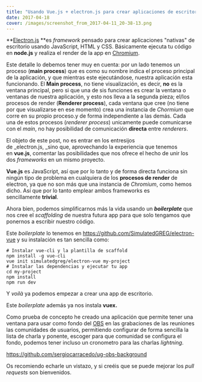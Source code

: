```yaml
---
title: "Usando Vue.js + electron.js para crear aplicaciones de escritorio"
date: 2017-04-18
cover: /images/screenshot_from_2017-04-11_20-38-13.png
---
```

**[Electron.js](https://electron.atom.io/) **es _framework_ pensado para crear aplicaciones "nativas" de escritorio usando JavaScript, HTML y CSS. Básicamente ejecuta tu código en **node.js** y realiza el render de la app en [Chromium](https://www.chromium.org/).

Este detalle lo debemos tener muy en cuenta: por un lado tenemos un proceso (**main process**) que es como su nombre indica el proceso principal de la aplicación, y que mientras este ejecutándose, nuestra aplicación esta funcionando. El **Main process**, no tiene visualización, es decir, **no** es la ventana principal, pero si que una de sis funciones es crear la ventana o ventanas de nuestra aplicación, y esto nos lleva a la segunda pieza; el/los procesos de render (**Renderer process**), cada ventana que cree (no tiene por que visualizarse en ese momento) crea una instancia de _Chormium_ que corre en su propio proceso.y de forma independiente a las demás. Cada una de estos procesos (_renderer process_) unicamente puede comunicarse con el _main_, no hay posibilidad de comunicación **directa** entre _renderers_.

El objeto de este post, no es entrar en los entresijos de _electron.js, _sino que, aprovechando la experiencia que tenemos en **vue.js**, comentar las posibilidades que nos ofrece el hecho de unir los dos _frameworks_ en un mismo proyecto.

**Vue.js** es JavaScript, así que por lo tanto y de forma directa funciona sin ningún tipo de problema en cualquiera de los **procesos de render** de electron, ya que no son más que una instancia de _Chromium_, como hemos dicho. Así que por lo tanto emplear ambos frameworks es sencillamente **trivial**. 

Ahora bien, podemos simplificarnos más la vida usando un _**boilerplate**_ que nos cree el _scaffolding_ de nuestra futura app para que solo tengamos que ponernos a escribir nuestro código.

Este _boilerplate_ lo tenemos en https://github.com/SimulatedGREG/electron-vue y su instalación es tan sencilla como:

```
# Instalar vue-cli y la plantilla de scaffold  
npm install -g vue-cli  
vue init simulatedgreg/electron-vue my-project  
# Instalar las dependencias y ejecutar tu app  
cd my-project  
npm install  
npm run dev
```

Y _voilà_ ya podemos empezar a crear una app de escritorio.

Este _boilerplate_ además ya nos instala **vuex.**

Como prueba de concepto he creado una aplicación que permite tener una ventana para usar como fondo del [OBS](https://obsproject.com/) en las grabaciones de las reuniones las comunidades de usuarios, permitiendo configurar de forma sencilla la lista de charla y ponente, escoger para que comunidad se configura el fondo, podemos tener incluso un cronometro para las charlas _lightning_.

https://github.com/sergiocarracedo/ug-obs-background

Os recomiendo echarle un vistazo, y si creéis que se puede mejorar los _pull requests_ son bienvenidos.
